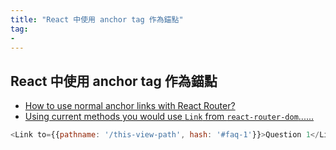 ```yaml
---
title: "React 中使用 anchor tag 作為錨點"
tag: 
- 
---
```


##  React 中使用 anchor tag 作為錨點
- [How to use normal anchor links with React Router?](https://thewebdev.info/2022/03/08/how-to-use-normal-anchor-links-with-react-router/)
- [Using current methods you would use `Link` from `react-router-dom`......](https://stackoverflow.com/a/66861030)

```javascript
<Link to={{pathname: '/this-view-path', hash: '#faq-1'}}>Question 1</Link>
```
